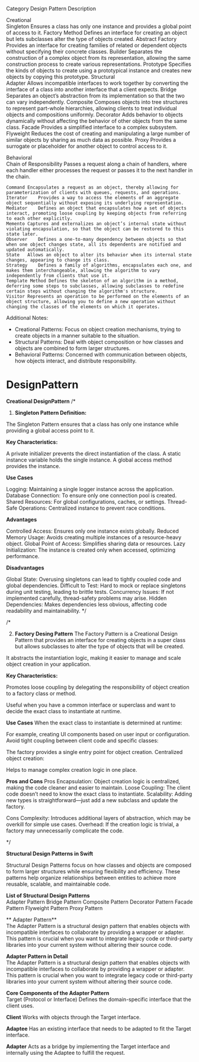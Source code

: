 Category	Design Pattern	Description

Creational	
        Singleton	Ensures a class has only one instance and provides a global point of access to it.
	Factory Method	Defines an interface for creating an object but lets subclasses alter the type of objects created.
	Abstract Factory	Provides an interface for creating families of related or dependent objects without specifying their concrete classes.
	Builder	Separates the construction of a complex object from its representation, allowing the same construction process to create various representations.
	Prototype	Specifies the kinds of objects to create using a prototypical instance and creates new objects by copying this prototype.
Structural	
        Adapter	Allows incompatible interfaces to work together by converting the interface of a class into another interface that a client expects.
	Bridge	Separates an object’s abstraction from its implementation so that the two can vary independently.
	Composite	Composes objects into tree structures to represent part-whole hierarchies, allowing clients to treat individual objects and compositions uniformly.
	Decorator	Adds behavior to objects dynamically without affecting the behavior of other objects from the same class.
	Facade	Provides a simplified interface to a complex subsystem.
	Flyweight	Reduces the cost of creating and manipulating a large number of similar objects by sharing as much data as possible.
	Proxy	Provides a surrogate or placeholder for another object to control access to it.

Behavioral	
Chain of Responsibility	Passes a request along a chain of handlers, where each handler either processes the request or passes it to the next handler in the chain.

	Command	Encapsulates a request as an object, thereby allowing for parameterization of clients with queues, requests, and operations.
	Iterator	Provides a way to access the elements of an aggregate object sequentially without exposing its underlying representation.
	Mediator	Defines an object that encapsulates how a set of objects interact, promoting loose coupling by keeping objects from referring to each other explicitly.
	Memento	Captures and externalizes an object’s internal state without violating encapsulation, so that the object can be restored to this state later.
	Observer	Defines a one-to-many dependency between objects so that when one object changes state, all its dependents are notified and updated automatically.
	State	Allows an object to alter its behavior when its internal state changes, appearing to change its class.
	Strategy	Defines a family of algorithms, encapsulates each one, and makes them interchangeable, allowing the algorithm to vary independently from clients that use it.
	Template Method	Defines the skeleton of an algorithm in a method, deferring some steps to subclasses, allowing subclasses to redefine certain steps without changing the algorithm's structure.
	Visitor	Represents an operation to be performed on the elements of an object structure, allowing you to define a new operation without changing the classes of the elements on which it operates.

Additional Notes:
* Creational Patterns: Focus on object creation mechanisms, trying to create objects in a manner suitable to the situation.
* Structural Patterns: Deal with object composition or how classes and objects are combined to form larger structures.
* Behavioral Patterns: Concerned with communication between objects, how objects interact, and distribute responsibility.


# DesignPattern
**Creational DesignPattern**
/*
 1)  **Singleton Pattern Definition:**

The Singleton Pattern ensures that a class has only one instance while providing a global access point to it.

**Key Characteristics:**

A private initializer prevents the direct instantiation of the class. A static instance variable holds the single instance. A global access method provides the instance.

**Use Cases**

Logging: Maintaining a single logger instance across the application. Database Connection: To ensure only one connection pool is created. Shared Resources: For global configurations, caches, or settings. Thread-Safe Operations: Centralized instance to prevent race conditions.

**Advantages**

Controlled Access: Ensures only one instance exists globally. Reduced Memory Usage: Avoids creating multiple instances of a resource-heavy object. Global Point of Access: Simplifies sharing data or resources. Lazy Initialization: The instance is created only when accessed, optimizing performance.

**Disadvantages**

Global State: Overusing singletons can lead to tightly coupled code and global dependencies.
            Difficult to Test: Hard to mock or replace singletons during unit testing, leading to brittle tests. Concurrency Issues: If not implemented carefully, thread-safety problems may arise. Hidden Dependencies: Makes dependencies less obvious, affecting code readability and maintainability.
*/

/*

2) **Factory Desing Pattern**
The Factory Pattern is a Creational Design Pattern that provides an interface for creating objects in a super class but allows subclasses to alter the type of objects that will be created.

It abstracts the instantiation logic, making it easier to manage and scale object creation in your application.

**Key Characteristics:**

Promotes loose coupling by delegating the responsibility of object creation to a factory class or method.

Useful when you have a common interface or superclass and want to decide the exact class to instantiate at runtime.

**Use Cases**
When the exact class to instantiate is determined at runtime:

For example, creating UI components based on user input or configuration.
Avoid tight coupling between client code and specific classes:

The factory provides a single entry point for object creation.
Centralized object creation:

Helps to manage complex creation logic in one place.

**Pros and Cons**
Pros
Encapsulation: Object creation logic is centralized, making the code cleaner and easier to maintain.
Loose Coupling: The client code doesn’t need to know the exact class to instantiate.
Scalability: Adding new types is straightforward—just add a new subclass and update the factory.

Cons
Complexity: Introduces additional layers of abstraction, which may be overkill for simple use cases.
Overhead: If the creation logic is trivial, a factory may unnecessarily complicate the code.

 */

**Structural Design Patterns in Swift**

Structural Design Patterns focus on how classes and objects are composed to form larger structures while ensuring flexibility and efficiency. These patterns help organize relationships between entities to achieve more reusable, scalable, and maintainable code.

**List of Structural Design Patterns**<br>
Adapter Pattern
Bridge Pattern
Composite Pattern
Decorator Pattern
Facade Pattern
Flyweight Pattern
Proxy Pattern

 ** Adapter Pattern**<br>
The Adapter Pattern is a structural design pattern that enables objects with incompatible interfaces to collaborate by providing a wrapper or adapter. This pattern is crucial when you want to integrate legacy code or third-party libraries into your current system without altering their source code.

**Adapter Pattern in Detail**<br>
The Adapter Pattern is a structural design pattern that enables objects with incompatible interfaces to collaborate by providing a wrapper or adapter. This pattern is crucial when you want to integrate legacy code or third-party libraries into your current system without altering their source code.

**Core Components of the Adapter Pattern**<br>
Target (Protocol or Interface)
Defines the domain-specific interface that the client uses.

**Client**
Works with objects through the Target interface.

**Adaptee**
Has an existing interface that needs to be adapted to fit the Target interface.

**Adapter**
Acts as a bridge by implementing the Target interface and internally using the Adaptee to fulfill the request.
